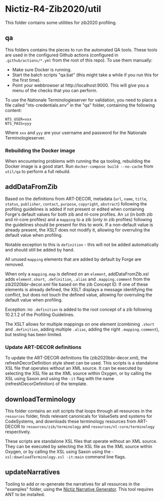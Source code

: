 # Nictiz-R4-Zib2020/util

This folder contains some utilities for zib2020 profiling.

## qa

This folders contains the pieces to run the automated QA tools. These tools are used in the configured Github actions (configured in `.github/actions/*.yml` from the root of this repo). To use them manually:
* Make sure Docker is running.
* Start the batch scripts "qa.bat" (this might take a while if you run this for the first time).
* Point your webbrowser at http://localhost:9000. This will give you a menu of the checks that you can perform.

To use the Nationale Terminologieserver for validation, you need to place a file called "nts-credentials.env" in the "qa" folder, containing the following content:

```
NTS_USER=xxx
NTS_PASS=yyy
```

Where `xxx` and `yyy` are your username and password for the Nationale Terminologieserver.

### Rebuilding the Docker image
When encountering problems with running the qa tooling, rebuilding the Docker image is a good start. Run `docker-compose build --no-cache` from `util/qa` to perform a full rebuild.

## addDataFromZib

Based on the definitions from ART-DECOR, metadata (`url`, `name`, `title`, `status`, `publisher`, `contact`, `purpose`, `copyright`, `abstract`) following the profiling guidelines is added if not present or edited when containing Forge's default values for both zib and nl-core profiles. An `id` (in both zib and nl-core profiles) and a `mapping` to a zib (only in zib profiles) following the guidelines should be present for this to work. If a non-default value is already present, the XSLT does not modify it, allowing for overruling the default value when profiling.

Notable exception to this is `definition` - this will not be added automatically and should still be added by hand.

All unused `mapping` elements that are added by default by Forge are removed.

When only a `mapping.map` is defined on an `element`, addDataFromZib.xsl adds `element.short`, `.definition`, `.alias` and `.mapping.comment` from the zib2020bbr-decor.xml file based on the zib Concept ID. If one of these elements is already defined, the XSLT displays a message identifying the conflict, but does not touch the defined value, allowing for overruling the default value when profiling.

Exception: no `.definition` is added to the root concept of a zib following 10.2.1.2 of the Profiling Guidelines.

The XSLT allows for multiple mappings on one element (combining `.short` and `.definition`, adding multiple `.alias`, adding the right `.mapping.comment`), but testing has been limited.

### Update ART-DECOR definitions

To update the ART-DECOR definitions file (zib2020bbr-decor.xml), the refreshDecorDefinition style sheet can be used. This scripts is a standalone XSL file that operates without an XML source. It can be executed by selecting the XSL file as the XML source within Oxygen, or by calling the XSL using Saxon and using the `-it` flag with the name (refreshDecorDefinition) of the template.

## downloadTerminology

This folder contains an xslt scripts that loops through all resources in the `resources` folder, finds relevant canonicals for ValueSets and systems for CodeSystems, and downloads these terminology resources from ART-DECOR to `resources/zib/terminology` and `resources/nl-core/terminology` respectively.

These scripts are standalone XSL files that operate without an XML source. They can be executed by selecting the XSL file as the XML source within Oxygen, or by calling the XSL using Saxon using the `-xsl:downloadTerminology.xsl -it:main` command line flags.

## updateNarratives

Tooling to add or re-generate the narratives for all resources in the "examples" folder, using the [Nictiz Narrative Generator](https://github.com/Nictiz/HL7-mappings/tree/master/fhir-narrativegenerator). This tool requires ANT to be installed.